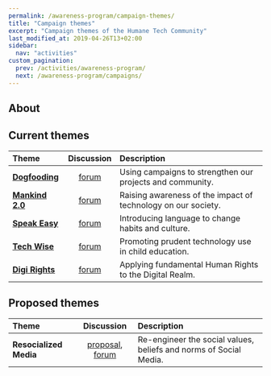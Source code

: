 ```yaml
---
permalink: /awareness-program/campaign-themes/
title: "Campaign themes"
excerpt: "Campaign themes of the Humane Tech Community"
last_modified_at: 2019-04-26T13+02:00
sidebar:
  nav: "activities"
custom_pagination:
  prev: /activities/awareness-program/
  next: /awareness-program/campaigns/
---
```


## About

## Current themes

| Theme | Discussion | Description |
| :--- | :---: | :--- |
| [**Dogfooding**](/awareness-program/campaign-themes/dogfooding/) | [forum](https://community.humanetech.com/t/2825) | Using campaigns to strengthen our projects and community. |
| [**Mankind 2.0**](/awareness-program/campaign-themes/mankind-2.0/) |[forum](https://community.humanetech.com/t/2785) | Raising awareness of the impact of technology on our society. |
| [**Speak Easy**](/awareness-program/campaign-themes/speak-easy/) | [forum](https://community.humanetech.com/t/2786) | Introducing language to change habits and culture. |
| [**Tech Wise**](/awareness-program/campaign-themes/tech-wise/) | [forum](https://community.humanetech.com/t/2772) | Promoting prudent technology use in child education. |
| [**Digi Rights**](/awareness-program/campaign-themes/digi-rights) | [forum](https://community.humanetech.com/t/492) | Applying fundamental Human Rights to the Digital Realm. |

## Proposed themes

| Theme | Discussion | Description |
| :--- | :---: | :--- |
| **Resocialized Media** | [proposal](https://github.com/humanetech-community/humanetech-community-awareness/issues/61), [forum](https://community.humanetech.com/t/3009) | Re-engineer the social values, beliefs and norms of Social Media. |

